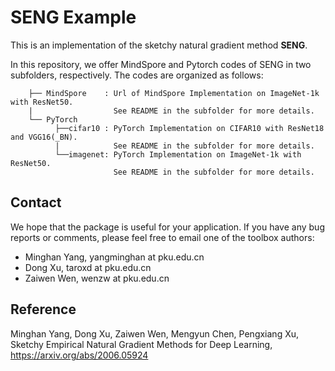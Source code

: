 
# SENG Example

This is an implementation of the sketchy natural gradient method **SENG**. 

In this repository, we offer MindSpore and Pytorch codes of SENG in two subfolders, respectively. The codes are organized as follows:

```Current-Folder
    ├── MindSpore    : Url of MindSpore Implementation on ImageNet-1k with ResNet50. 
    |                  See README in the subfolder for more details.  
    └── PyTorch
          ├──cifar10 : PyTorch Implementation on CIFAR10 with ResNet18 and VGG16(_BN). 
          |            See README in the subfolder for more details.
          └──imagenet: PyTorch Implementation on ImageNet-1k with ResNet50. 
                       See README in the subfolder for more details.
```

## Contact 

We hope that the package is useful for your application. If you have any bug reports or comments, please feel free to email one of the toolbox authors:

- Minghan Yang, yangminghan at pku.edu.cn
- Dong Xu, taroxd at pku.edu.cn
- Zaiwen Wen, wenzw at pku.edu.cn

## Reference

Minghan Yang, Dong Xu, Zaiwen Wen, Mengyun Chen, Pengxiang Xu, Sketchy Empirical Natural Gradient Methods for Deep Learning,  https://arxiv.org/abs/2006.05924

